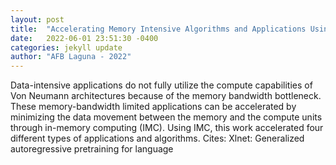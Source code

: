 ```yaml
---
layout: post
title:  "Accelerating Memory Intensive Algorithms and Applications Using In-Memory Computing"
date:   2022-06-01 23:51:30 -0400
categories: jekyll update
author: "AFB Laguna - 2022"
---
```

Data-intensive applications do not fully utilize the compute capabilities of Von Neumann architectures because of the memory bandwidth bottleneck. These memory-bandwidth limited applications can be accelerated by minimizing the data movement between the memory and the compute units through in-memory computing (IMC). Using IMC, this work accelerated four different types of applications and algorithms. Cites: Xlnet: Generalized autoregressive pretraining for language 